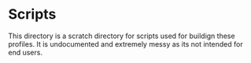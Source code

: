 # Scripts

This directory is a scratch directory for scripts used for buildign these profiles. It is undocumented and extremely messy as its not intended for end users.